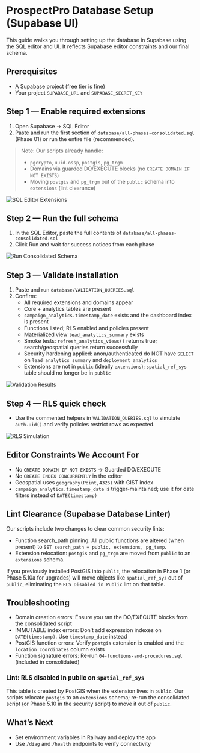 # ProspectPro Database Setup (Supabase UI)

This guide walks you through setting up the database in Supabase using the SQL editor and UI. It reflects Supabase editor constraints and our final schema.

## Prerequisites

- A Supabase project (free tier is fine)
- Your project `SUPABASE_URL` and `SUPABASE_SECRET_KEY`

## Step 1 — Enable required extensions

1. Open Supabase → SQL Editor
2. Paste and run the first section of `database/all-phases-consolidated.sql` (Phase 01) or run the entire file (recommended).

> Note: Our scripts already handle:
>
> - `pgcrypto`, `uuid-ossp`, `postgis`, `pg_trgm`
> - Domains via guarded DO/EXECUTE blocks (no `CREATE DOMAIN IF NOT EXISTS`)
> - Moving `postgis` and `pg_trgm` out of the `public` schema into `extensions` (lint clearance)

![SQL Editor Extensions](images/sql-editor-extensions.png)

## Step 2 — Run the full schema

1. In the SQL Editor, paste the full contents of `database/all-phases-consolidated.sql`
2. Click Run and wait for success notices from each phase

![Run Consolidated Schema](images/run-consolidated-schema.png)

## Step 3 — Validate installation

1. Paste and run `database/VALIDATION_QUERIES.sql`
2. Confirm:
   - All required extensions and domains appear
   - Core + analytics tables are present
   - `campaign_analytics.timestamp_date` exists and the dashboard index is present
   - Functions listed; RLS enabled and policies present
   - Materialized view `lead_analytics_summary` exists
   - Smoke tests: `refresh_analytics_views()` returns true; search/geospatial queries return successfully
   - Security hardening applied: anon/authenticated do NOT have `SELECT` on `lead_analytics_summary` and `deployment_analytics`
   - Extensions are not in `public` (ideally `extensions`); `spatial_ref_sys` table should no longer be in `public`

![Validation Results](images/validation-results.png)

## Step 4 — RLS quick check

- Use the commented helpers in `VALIDATION_QUERIES.sql` to simulate `auth.uid()` and verify policies restrict rows as expected.

![RLS Simulation](images/rls-simulation.png)

## Editor Constraints We Account For

- No `CREATE DOMAIN IF NOT EXISTS` → Guarded DO/EXECUTE
- No `CREATE INDEX CONCURRENTLY` in the editor
- Geospatial uses `geography(Point,4326)` with GIST index
- `campaign_analytics.timestamp_date` is trigger-maintained; use it for date filters instead of `DATE(timestamp)`

## Lint Clearance (Supabase Database Linter)

Our scripts include two changes to clear common security lints:

- Function search_path pinning: All public functions are altered (when present) to `SET search_path = public, extensions, pg_temp`.
- Extension relocation: `postgis` and `pg_trgm` are moved from `public` to an `extensions` schema.

If you previously installed PostGIS into `public`, the relocation in Phase 1 (or Phase 5.10a for upgrades) will move objects like `spatial_ref_sys` out of `public`, eliminating the `RLS Disabled in Public` lint on that table.

## Troubleshooting

- Domain creation errors: Ensure you ran the DO/EXECUTE blocks from the consolidated script
- IMMUTABLE index errors: Don’t add expression indexes on `DATE(timestamp)`. Use `timestamp_date` instead
- PostGIS function errors: Verify `postgis` extension is enabled and the `location_coordinates` column exists
- Function signature errors: Re-run `04-functions-and-procedures.sql` (included in consolidated)

### Lint: RLS disabled in public on `spatial_ref_sys`

This table is created by PostGIS when the extension lives in `public`. Our scripts relocate `postgis` to an `extensions` schema; re-run the consolidated script (or Phase 5.10 in the security script) to move it out of `public`.

## What’s Next

- Set environment variables in Railway and deploy the app
- Use `/diag` and `/health` endpoints to verify connectivity
